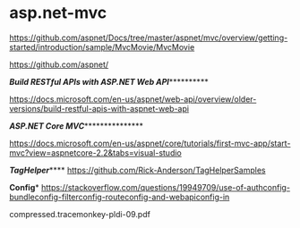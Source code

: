 # asp.net-mvc

https://github.com/aspnet/Docs/tree/master/aspnet/mvc/overview/getting-started/introduction/sample/MvcMovie/MvcMovie

https://github.com/aspnet/


*****Build RESTful APIs with ASP.NET Web API***************

https://docs.microsoft.com/en-us/aspnet/web-api/overview/older-versions/build-restful-apis-with-aspnet-web-api


*****ASP.NET Core MVC********************

https://docs.microsoft.com/en-us/aspnet/core/tutorials/first-mvc-app/start-mvc?view=aspnetcore-2.2&tabs=visual-studio


*****TagHelper*********
https://github.com/Rick-Anderson/TagHelperSamples

****Config*****
https://stackoverflow.com/questions/19949709/use-of-authconfig-bundleconfig-filterconfig-routeconfig-and-webapiconfig-in




compressed.tracemonkey-pldi-09.pdf
